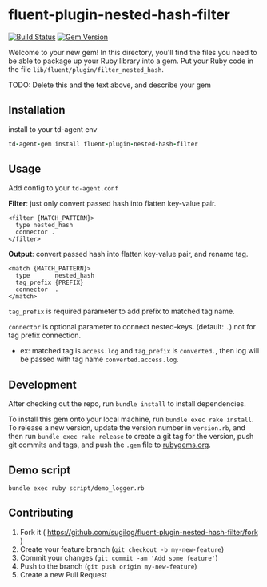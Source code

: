 # fluent-plugin-nested-hash-filter

[![Build Status](https://travis-ci.org/sugilog/fluent-plugin-nested-hash-filter.svg?branch=master)](https://travis-ci.org/sugilog/fluent-plugin-nested-hash-filter)
[![Gem Version](https://badge.fury.io/rb/fluent-plugin-nested-hash-filter.svg)](http://badge.fury.io/rb/fluent-plugin-nested-hash-filter)


Welcome to your new gem! In this directory, you'll find the files you need to be able to package up your Ruby library into a gem. Put your Ruby code in the file `lib/fluent/plugin/filter_nested_hash`.

TODO: Delete this and the text above, and describe your gem

## Installation

install to your td-agent env

```ruby
td-agent-gem install fluent-plugin-nested-hash-filter
```

## Usage

Add config to your `td-agent.conf`

**Filter**: just only convert passed hash into flatten key-value pair.

```
<filter {MATCH_PATTERN}>
  type nested_hash
  connector .
</filter>
```

**Output**: convert passed hash into flatten key-value pair, and rename tag.

```
<match {MATCH_PATTERN}>
  type       nested_hash
  tag_prefix {PREFIX}
  connector  .
</match>
```

`tag_prefix` is required parameter to add prefix to matched tag name.

`connector` is optional parameter to connect nested-keys. (default: `.`) not for tag prefix connection.

- ex: matched tag is `access.log` and `tag_prefix` is `converted.`, then log will be passed with tag name `converted.access.log`.

## Development

After checking out the repo, run `bundle install` to install dependencies.

To install this gem onto your local machine, run `bundle exec rake install`. To release a new version, update the version number in `version.rb`, and then run `bundle exec rake release` to create a git tag for the version, push git commits and tags, and push the `.gem` file to [rubygems.org](https://rubygems.org).

## Demo script

```
bundle exec ruby script/demo_logger.rb
```


## Contributing

1. Fork it ( https://github.com/sugilog/fluent-plugin-nested-hash-filter/fork )
2. Create your feature branch (`git checkout -b my-new-feature`)
3. Commit your changes (`git commit -am 'Add some feature'`)
4. Push to the branch (`git push origin my-new-feature`)
5. Create a new Pull Request
